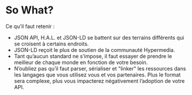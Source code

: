 # So What?

Ce qu’il faut retenir :

* JSON API, H.A.L. et JSON-LD se battent sur des terrains différents qui se croisent à certains endroits.
* JSON-LD reçoit le plus de soutien de la communauté Hypermedia.
* Tant qu’aucun standard ne s’impose, il faut essayer de prendre le meilleur de chaque monde en fonction de votre besoin.
* N’oubliez pas qu’il faut parser, sérialiser et "linker" les ressources dans les langages que vous utilisez vous et vos partenaires. Plus le format sera complexe, plus vous impacterez négativement l’adoption de votre API.

